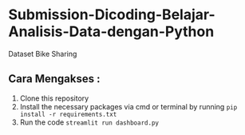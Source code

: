 # Submission-Dicoding-Belajar-Analisis-Data-dengan-Python

Dataset Bike Sharing

## Cara Mengakses :
1. Clone this repository
2. Install the necessary packages via cmd or terminal by running `pip install -r requirements.txt`
3. Run the code `streamlit run dashboard.py`
